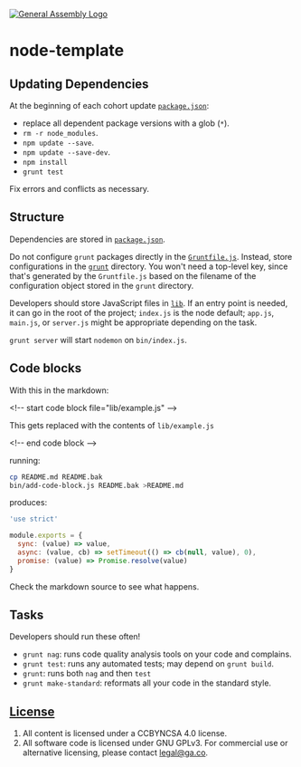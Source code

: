 [![General Assembly Logo](https://camo.githubusercontent.com/1a91b05b8f4d44b5bbfb83abac2b0996d8e26c92/687474703a2f2f692e696d6775722e636f6d2f6b6538555354712e706e67)](https://generalassemb.ly/education/web-development-immersive)

# node-template

## Updating Dependencies

At the beginning of each cohort update [`package.json`](package.json):

-   replace all dependent package versions with a glob (`*`).
-   `rm -r node_modules`.
-   `npm update --save`.
-   `npm update --save-dev`.
-   `npm install`
-   `grunt test`

Fix errors and conflicts as necessary.

## Structure

Dependencies are stored in [`package.json`](package.json).

Do not configure `grunt` packages directly in the
[`Gruntfile.js`](Gruntfile.js). Instead, store configurations in the
[`grunt`](grunt) directory. You won't need a top-level key, since that's
generated by the `Gruntfile.js` based on the filename of the configuration
object stored in the `grunt` directory.

Developers should store JavaScript files in [`lib`](lib). If an entry point is
needed, it can go in the root of the project; `index.js` is the node default;
`app.js`, `main.js`, or `server.js` might be appropriate depending on the task.

`grunt server` will start `nodemon` on `bin/index.js`.

## Code blocks

With this in the markdown:

&lt;!-- start code block file="lib/example.js" --&gt;

This gets replaced with the contents of `lib/example.js`

&lt;!-- end code block --&gt;

running:

```sh
cp README.md README.bak
bin/add-code-block.js README.bak >README.md
```

produces:

<!-- start code block file="lib/example.js" -->
```js
'use strict'

module.exports = {
  sync: (value) => value,
  async: (value, cb) => setTimeout(() => cb(null, value), 0),
  promise: (value) => Promise.resolve(value)
}
```
<!-- end code block -->

Check the markdown source to see what happens.

## Tasks

Developers should run these often!

-   `grunt nag`: runs code quality analysis tools on your code
    and complains.
-   `grunt test`: runs any automated tests; may depend on `grunt build`.
-   `grunt`: runs both `nag` and then `test`
-   `grunt make-standard`: reformats all your code in the standard style.

## [License](LICENSE)

1.  All content is licensed under a CC­BY­NC­SA 4.0 license.
1.  All software code is licensed under GNU GPLv3. For commercial use or
    alternative licensing, please contact legal@ga.co.
